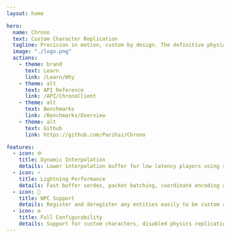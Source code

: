 ```yaml
---
layout: home

hero:
  name: Chrono
  text: Custom Character Replication
  tagline: Precision in motion, custom by design. The definitive physics replication library.
  image: "./logo.png"
  actions:
    - theme: brand
      text: Learn
      link: /Learn/Why
    - theme: alt
      text: API Reference
      link: /API/ChronoClient
    - theme: alt
      text: Benchmarks
      link: /Benchmarks/Overview
    - theme: alt
      text: Github
      link: https://github.com/Parihsz/Chrono

features:
  - icon: 🌐
    title: Dynamic Interpolation
    details: Lower interpolation buffer for low latency players using statistics
  - icon: ⚡
    title: Lightning Performance
    details: Fast buffer serdes, packet batching, coordinate encoding and proximity based optimizations
  - icon: 👾
    title: NPC Support
    details: Register and deregister any entities easily to be custom replicated
  - icon: ⚙️
    title: Full Configurability
    details: Support for custom characters, disabled physics replication and custom animation replication
---
```


